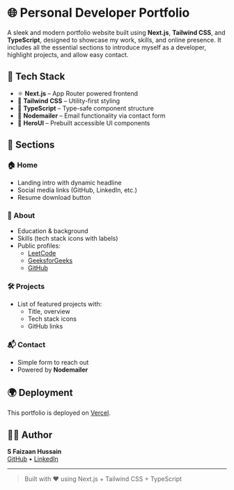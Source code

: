 # 🌐 Personal Developer Portfolio

A sleek and modern portfolio website built using **Next.js**, **Tailwind CSS**, and **TypeScript**, designed to showcase my work, skills, and online presence. It includes all the essential sections to introduce myself as a developer, highlight projects, and allow easy contact.

## 🚀 Tech Stack

- ⚛️ **Next.js** – App Router powered frontend
- 🎨 **Tailwind CSS** – Utility-first styling
- 🧠 **TypeScript** – Type-safe component structure
- 💌 **Nodemailer** – Email functionality via contact form
- 🧱 **HeroUI** – Prebuilt accessible UI components

## 📁 Sections

### 🏠 Home
- Landing intro with dynamic headline
- Social media links (GitHub, LinkedIn, etc.)
- Resume download button

### 👤 About
- Education & background
- Skills (tech stack icons with labels)
- Public profiles:
  - [LeetCode](https://leetcode.com/)
  - [GeeksforGeeks](https://www.geeksforgeeks.org/)
  - [GitHub](https://github.com/)

### 🛠️ Projects
- List of featured projects with:
  - Title, overview
  - Tech stack icons
  - GitHub links

### 📬 Contact
- Simple form to reach out
- Powered by **Nodemailer**

## 🌍 Deployment

This portfolio is deployed on [Vercel](https://portfolio-nine-cyan-awvxdg979r.vercel.app/).

## 🧑‍💻 Author

**S Faizaan Hussain**  
[GitHub](https://github.com/shahfaiz-07) • [LinkedIn](https://www.linkedin.com/in/s-faizaan-hussain-70b840248)

---

> Built with ❤️ using Next.js + Tailwind CSS + TypeScript
